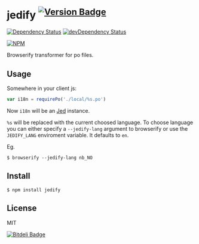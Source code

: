 # jedify <sup>[![Version Badge](http://vb.teelaun.ch/tellnes/jedify.svg)](https://npmjs.org/package/jedify)</sup>

[![Dependency Status](https://david-dm.org/tellnes/jedify.png)](https://david-dm.org/tellnes/jedify)
[![devDependency Status](https://david-dm.org/tellnes/jedify/dev-status.png)](https://david-dm.org/tellnes/jedify#info=devDependencies)

[![NPM](https://nodei.co/npm/jedify.png)](https://nodei.co/npm/jedify/)


Browserify transformer for po files.

## Usage

Somewhere in your client js:

```js
var i18n = requirePo('./local/%s.po')
```

Now `i18n` will be an [Jed](http://slexaxton.github.io/Jed/) instance.

`%s` will be replaced with the current choosed language. To choose language you can either specify
a `--jedify-lang` argument to browserify or use the `JEDIFY_LANG` enviroment variable. It defaults
to `en`.

Eg.

    $ browserify --jedify-lang nb_NO

## Install

    $ npm install jedify

## License

MIT


[![Bitdeli Badge](https://d2weczhvl823v0.cloudfront.net/tellnes/jedify/trend.png)](https://bitdeli.com/free "Bitdeli Badge")
